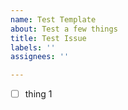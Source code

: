 ```yaml
---
name: Test Template
about: Test a few things
title: Test Issue
labels: ''
assignees: ''

---
```


- [ ] thing 1
